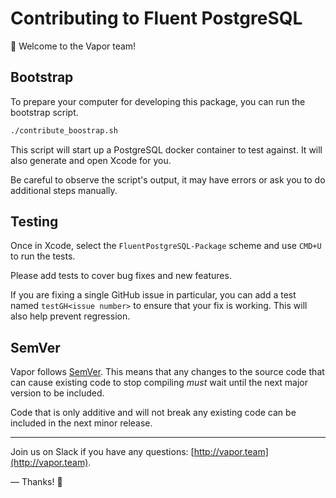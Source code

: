 # Contributing to Fluent PostgreSQL

👋 Welcome to the Vapor team! 

## Bootstrap

To prepare your computer for developing this package, you can run the bootstrap script.

```sh
./contribute_boostrap.sh
```

This script will start up a PostgreSQL docker container to test against. It will also generate and open Xcode for you.

Be careful to observe the script's output, it may have errors or ask you to do additional steps manually.

## Testing

Once in Xcode, select the `FluentPostgreSQL-Package` scheme and use `CMD+U` to run the tests.

Please add tests to cover bug fixes and new features.

If you are fixing a single GitHub issue in particular, you can add a test named `testGH<issue number>` to ensure
that your fix is working. This will also help prevent regression.

## SemVer

Vapor follows [SemVer](https://semver.org). This means that any changes to the source code that can cause
existing code to stop compiling _must_ wait until the next major version to be included. 

Code that is only additive and will not break any existing code can be included in the next minor release.

----------

Join us on Slack if you have any questions: [http://vapor.team](http://vapor.team).

&mdash; Thanks! 🙌

